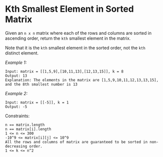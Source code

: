 # Kth Smallest Element in Sorted Matrix

Given an `n x n` matrix where each of the rows and columns are sorted in ascending order, return the `kth` smallest element in the matrix.

Note that it is the `kth` smallest element in the sorted order, not the `kth` distinct element.

*Example 1:*

    Input: matrix = [[1,5,9],[10,11,13],[12,13,15]], k = 8
    Output: 13
    Explanation: The elements in the matrix are [1,5,9,10,11,12,13,13,15], and the 8th smallest number is 13

*Example 2:*

    Input: matrix = [[-5]], k = 1
    Output: -5

Constraints:

    n == matrix.length
    n == matrix[i].length
    1 <= n <= 300
    -10^9 <= matrix[i][j] <= 10^9
    All the rows and columns of matrix are guaranteed to be sorted in non-decreasing order.
    1 <= k <= n^2